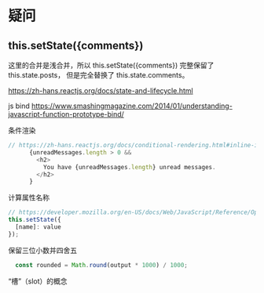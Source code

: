 # 疑问

## this.setState({comments})

这里的合并是浅合并，所以 this.setState({comments}) 完整保留了 this.state.posts， 但是完全替换了 this.state.comments。

<https://zh-hans.reactjs.org/docs/state-and-lifecycle.html>

js bind
<https://www.smashingmagazine.com/2014/01/understanding-javascript-function-prototype-bind/>

条件渲染

```js
// https://zh-hans.reactjs.org/docs/conditional-rendering.html#inline-if-with-logical--operator
      {unreadMessages.length > 0 &&
        <h2>
          You have {unreadMessages.length} unread messages.
        </h2>
      }
```

计算属性名称

```js
// https://developer.mozilla.org/en-US/docs/Web/JavaScript/Reference/Operators/Object_initializer#Computed_property_names
this.setState({
  [name]: value
});
```

保留三位小数并四舍五

```js
  const rounded = Math.round(output * 1000) / 1000;
```

“槽”（slot）的概念
